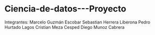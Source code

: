 # Ciencia-de-datos---Proyecto

Integrantes: 
Marcelo Guzmán Escobar
Sebastian Herrera Liberona
Pedro Hurtado Lagos
Cristian Meza Cesped
Diego Munoz Cabrera
